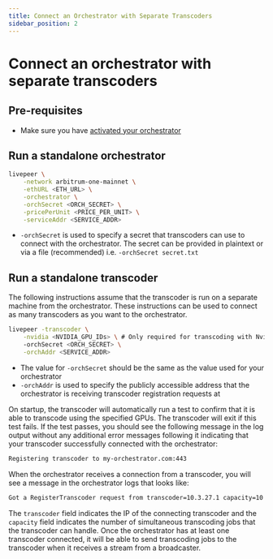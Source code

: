 ```yaml
---
title: Connect an Orchestrator with Separate Transcoders
sidebar_position: 2
---
```


# Connect an orchestrator with separate transcoders

## Pre-requisites

- Make sure you have
  [activated your orchestrator](/video-miners/getting-started/activation)

## Run a standalone orchestrator

```bash
livepeer \
    -network arbitrum-one-mainnet \
    -ethURL <ETH_URL> \
    -orchestrator \
    -orchSecret <ORCH_SECRET> \
    -pricePerUnit <PRICE_PER_UNIT> \
    -serviceAddr <SERVICE_ADDR>
```

- `-orchSecret` is used to specify a secret that transcoders can use to connect
  with the orchestrator. The secret can be provided in plaintext or via a file
  (recommended) i.e. `-orchSecret secret.txt`

## Run a standalone transcoder

The following instructions assume that the transcoder is run on a separate
machine from the orchestrator. These instructions can be used to connect as many
transcoders as you want to the orchestrator.

```bash
livepeer -transcoder \
	-nvidia <NVIDIA_GPU_IDs> \ # Only required for transcoding with Nvidia GPUs
	-orchSecret <ORCH_SECRET> \
	-orchAddr <SERVICE_ADDR>
```

- The value for `-orchSecret` should be the same as the value used for your
  orchestrator
- `-orchAddr` is used to specify the publicly accessible address that the
  orchestrator is receiving transcoder registration requests at

On startup, the transcoder will automatically run a test to confirm that it is
able to transcode using the specified GPUs. The transcoder will exit if this
test fails. If the test passes, you should see the following message in the log
output without any additional error messages following it indicating that your
transcoder successfully connected with the orchestrator:

```bash
Registering transcoder to my-orchestrator.com:443
```

When the orchestrator receives a connection from a transcoder, you will see a
message in the orchestrator logs that looks like:

```bash
Got a RegisterTranscoder request from transcoder=10.3.27.1 capacity=10
```

The `transcoder` field indicates the IP of the connecting transcoder and the
`capacity` field indicates the number of simultaneous transcoding jobs that the
transcoder can handle. Once the orchestrator has at least one transcoder
connected, it will be able to send transcoding jobs to the transcoder when it
receives a stream from a broadcaster.
